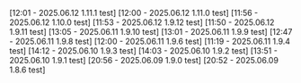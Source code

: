 [12:01 - 2025.06.12 1.11.1 test]
[12:00 - 2025.06.12 1.11.0 test]
[11:56 - 2025.06.12 1.10.0 test]
[11:53 - 2025.06.12 1.9.12 test]
[11:50 - 2025.06.12 1.9.11 test]
[13:05 - 2025.06.11 1.9.10 test]
[13:01 - 2025.06.11 1.9.9 test]
[12:47 - 2025.06.11 1.9.8 test]
[12:00 - 2025.06.11 1.9.6 test]
[11:19 - 2025.06.11 1.9.4 test]
[14:12 - 2025.06.10 1.9.3 test]
[14:03 - 2025.06.10 1.9.2 test]
[13:51 - 2025.06.10 1.9.1 test]
[20:56 - 2025.06.09 1.9.0 test]
[20:52 - 2025.06.09 1.8.6 test]


